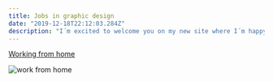 ```yaml
---
title: Jobs in graphic design
date: "2019-12-18T22:12:03.284Z"
description: "I´m excited to welcome you on my new site where I´m happy to present you many ways of woking from home."
---
```


[Working from home](http://en.wikipedia.org/wiki/Salted_duck_egg)

![work from home](./workfromhome.jpg)
